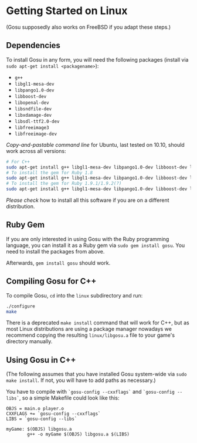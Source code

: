 # Getting Started on Linux

(Gosu supposedly also works on FreeBSD if you adapt these steps.)

## Dependencies

To install Gosu in any form, you will need the following packages (install via `sudo apt-get install <packagename>`):

  * `g++`
  * `libgl1-mesa-dev`
  * `libpango1.0-dev`
  * `libboost-dev`
  * `libopenal-dev`
  * `libsndfile-dev`
  * `libxdamage-dev`
  * `libsdl-ttf2.0-dev`
  * `libfreeimage3`
  * `libfreeimage-dev`

*Copy-and-pastable command line* for Ubuntu, last tested on 10.10, should work across all versions:

```bash
# For C++
sudo apt-get install g++ libgl1-mesa-dev libpango1.0-dev libboost-dev libopenal-dev libsndfile-dev libxdamage-dev libsdl-ttf2.0-dev libfreeimage3 libfreeimage-dev
# To install the gem for Ruby 1.8
sudo apt-get install g++ libgl1-mesa-dev libpango1.0-dev libboost-dev libopenal-dev libsndfile-dev libxdamage-dev libsdl-ttf2.0-dev libfreeimage3 libfreeimage-dev ruby1.8-dev rubygems
# To install the gem for Ruby 1.9.1/1.9.2(?)
sudo apt-get install g++ libgl1-mesa-dev libpango1.0-dev libboost-dev libopenal-dev libsndfile-dev libxdamage-dev libsdl-ttf2.0-dev libfreeimage3 libfreeimage-dev ruby1.9.1-dev rubygems
```

*Please check* how to install all this software if you are on a different distribution.

## Ruby Gem

If you are only interested in using Gosu with the Ruby programming language, you can install it as a Ruby gem via `sudo gem install gosu`. You need to install the packages from above.

Afterwards, `gem install gosu` should work.

## Compiling Gosu for C++

To compile Gosu, `cd` into the `linux` subdirectory and run:

```bash
./configure
make
```

There is a deprecated `make install` command that will work for C++, but as most Linux distributions are using a package manager nowadays we recommend copying the resulting `linux/libgosu.a` file to your game's directory manually.

## Using Gosu in C++

(The following assumes that you have installed Gosu system-wide via `sudo make install`. If not, you will have to add paths as necessary.)

You have to compile with `` `gosu-config --cxxflags` `` and `` `gosu-config --libs` ``, so a simple Makefile could look like this:

```make
OBJS = main.o player.o
CXXFLAGS += `gosu-config --cxxflags`
LIBS = `gosu-config --libs`

myGame: $(OBJS) libgosu.a
        g++ -o myGame $(OBJS) libgosu.a $(LIBS)
```

